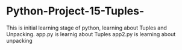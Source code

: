 # Python-Project-15-Tuples-
This is initial learning stage of python, learning about Tuples and Unpacking.
app.py is learnig about Tuples
app2.py is learning about unpacking
